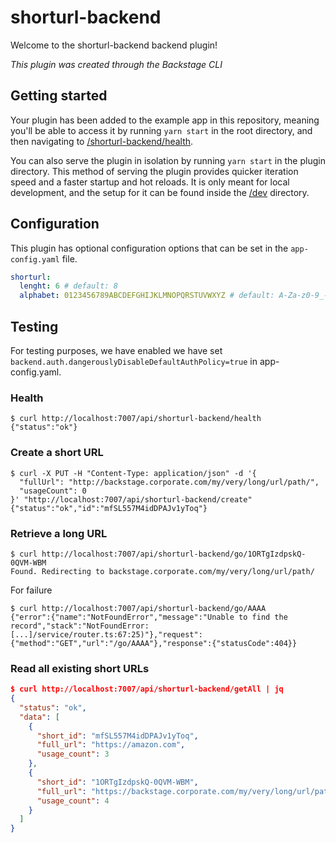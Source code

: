 # shorturl-backend

Welcome to the shorturl-backend backend plugin!

_This plugin was created through the Backstage CLI_

## Getting started

Your plugin has been added to the example app in this repository, meaning you'll be able to access it by running `yarn
start` in the root directory, and then navigating to [/shorturl-backend/health](http://localhost:7007/api/shorturl-backend/health).

You can also serve the plugin in isolation by running `yarn start` in the plugin directory.
This method of serving the plugin provides quicker iteration speed and a faster startup and hot reloads.
It is only meant for local development, and the setup for it can be found inside the [/dev](./dev) directory.

## Configuration

This plugin has optional configuration options that can be set in the `app-config.yaml` file.

```yaml
shorturl:
  lenght: 6 # default: 8
  alphabet: 0123456789ABCDEFGHIJKLMNOPQRSTUVWXYZ # default: A-Za-z0-9_-
```

## Testing

For testing purposes, we have enabled we have set `backend.auth.dangerouslyDisableDefaultAuthPolicy=true` in app-config.yaml.

### Health

```
$ curl http://localhost:7007/api/shorturl-backend/health
{"status":"ok"}
```

### Create a short URL

```
$ curl -X PUT -H "Content-Type: application/json" -d '{
  "fullUrl": "http://backstage.corporate.com/my/very/long/url/path/",
  "usageCount": 0
}' "http://localhost:7007/api/shorturl-backend/create"
{"status":"ok","id":"mfSL557M4idDPAJv1yToq"}
```

### Retrieve a long URL

```
$ curl http://localhost:7007/api/shorturl-backend/go/1ORTgIzdpskQ-0QVM-WBM
Found. Redirecting to backstage.corporate.com/my/very/long/url/path/
```

For failure

```
$ curl http://localhost:7007/api/shorturl-backend/go/AAAA
{"error":{"name":"NotFoundError","message":"Unable to find the record","stack":"NotFoundError: [...]/service/router.ts:67:25)"},"request":{"method":"GET","url":"/go/AAAA"},"response":{"statusCode":404}}
```

### Read all existing short URLs

```json
$ curl http://localhost:7007/api/shorturl-backend/getAll | jq
{
  "status": "ok",
  "data": [
    {
      "short_id": "mfSL557M4idDPAJv1yToq",
      "full_url": "https://amazon.com",
      "usage_count": 3
    },
    {
      "short_id": "1ORTgIzdpskQ-0QVM-WBM",
      "full_url": "https://backstage.corporate.com/my/very/long/url/path/",
      "usage_count": 4
    }
  ]
}
```
